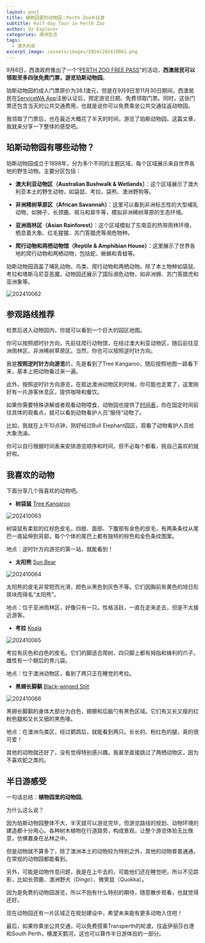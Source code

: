 ```yaml
---
layout: post
title: 植物园里的动物园：Perth Zoo半日游
subtitle: Half-day Tour in Perth Zoo
author: Oz Explorer
categories: 澳洲生活
tags:
  - 澳大利亚
excerpt_image: /assets/images/2024/202410061.png
---
```


9月6日，西澳政府推出了一个“[PERTH ZOO FREE PASS](https://www.wa.gov.au/government/announcements/visit-perth-zoo-spring-the-perth-zoo-free-pass)”的活动，**西澳居民可以领取至多四张免费门票，游览珀斯动物园**。

珀斯动物园的成人门票原价为38.1澳元，但是在9月9日至11月30日期间，西澳居民在[ServiceWA App](https://www.wa.gov.au/organisation/government-of-western-australia/servicewa-mobile-app)注册认证后，预定游览日期、免费领取门票。同时，这张门票还包含当天的公共交通费用，也就是说你可以免费乘坐公共交通往返动物园。

我领取了门票后，也在最近大概花了半天的时间，游览了珀斯动物园。这篇文章，我就来分享一下整体的感受吧。

## 珀斯动物园有哪些动物？

珀斯动物园成立于1898年，分为多个不同的主题区域，每个区域展示来自世界各地的野生动物。主要分区包括：

- **澳大利亚动物区（Australian Bushwalk & Wetlands）**：这个区域展示了澳大利亚本土的野生动物，如袋鼠、考拉、袋熊、澳洲野狗等。

- **非洲稀树草原区（African Savannah）**：这里可以看到非洲标志性的大型哺乳动物，如狮子、长颈鹿、斑马和犀牛等，模拟非洲稀树草原的生态环境。

- **亚洲雨林区（Asian Rainforest）**：这个区域模拟了东南亚的热带雨林环境，栖息着大象、红毛猩猩、苏门答腊虎等濒危物种。

- **爬行动物和两栖动物馆（Reptile & Amphibian House）**：这里展示了世界各地的爬行动物和两栖动物，包括蛇、蜥蜴和青蛙等。

珀斯动物园涵盖了哺乳动物、鸟类、爬行动物和两栖动物。除了本土物种如袋鼠、考拉和塔斯马尼亚恶魔，动物园还展示了国际濒危动物，如非洲狮、苏门答腊虎和亚洲象等。

![202410062](/assets/images/2024/202410062.jpg)

## 参观路线推荐

检票后进入动物园内，你就可以看到一个巨大的园区地图。

你可以按照顺时针方向，先前往爬行动物馆，在经过澳大利亚动物区，随后前往亚洲雨林区、非洲稀树草原区。当然，你也可以按照逆时针方向。

我是**按照逆时针方向游览**的，先是看到了Tree Kangaroo，随后按照地图一路看下来，基本上把动物看过来一遍。

此外，按照逆时针方向游览，在抵达澳洲动物区的时候，你可能也走累了，这里刚好有一片游客休息区，提供咖啡和餐饮。

如果你需要特殊讲解或者观看动物喂食，动物园也提供了[时间表](https://perthzoo.wa.gov.au/walks-and-talks)，你在固定时间前往具体的观看点，就可以看到动物看护人员“服侍”动物了。

比如，我就在上午10点钟，刚好经过Bull Elephant园区，观看了动物看护人员给大象洗澡。

你可以自行根据时间表来安排游览顺序和时间，但不必每个都看，挑自己喜欢的就好啦。

## 我喜欢的动物

下面分享几个我喜欢的动物吧。

- **树袋鼠** [Tree Kangaroo](https://perthzoo.wa.gov.au/animal/goodfellow-s-tree-kangaroo)

![202410063](/assets/images/2024/202410063.jpg)

树袋鼠有柔软的红棕色皮毛，四肢、面部、下腹部有金色的皮毛，有两条条纹从尾巴一直延伸到背部。每个个体的尾巴上都有独特的棕色和金色条纹图案。

地点：逆时针方向游览的第一站，就能看到！

- **太阳熊** [Sun Bear](https://perthzoo.wa.gov.au/animal/sun-bear)

![202410064](/assets/images/2024/202410064.jpg)

太阳熊的皮毛非常短而光滑，颜色从黑色到灰色不等。它们因胸前有黄色的旭日形斑块而得名“太阳熊”。

地点：位于亚洲雨林区，好像只有一只。性格活跃，一直在走来走去，但是不太接近游客。

- **考拉** [Koala](https://perthzoo.wa.gov.au/animal/koala)

![202410065](/assets/images/2024/202410065.jpg)

考拉有灰色和白色的皮毛。它们的脚适合爬树，四只脚上都有拇指和锋利的爪子。雌性有一个朝后的育儿袋。

地点：位于澳洲动物区，看到了两只正在睡觉的考拉。

- **黑翅长脚鹬** [Black-winged Stilt](https://perthzoo.wa.gov.au/animal/black-winged-stilt)

![202410066](/assets/images/2024/202410066.jpg)

黑翅长脚鹬的身体大部分为白色，翅膀和后脑勺有黑色区域。它们有又长又瘦的红粉色腿和又长又细的黑色喙。

地点：在澳洲鸟类区，经过鹦鹉后，就能看到两只。长长的、粉红色的腿，真的很可爱！

其他的动物就还好了，没有觉得特别感兴趣。我甚至直接跳过了两栖动物区，因为不喜欢蛇之类的。

## 半日游感受

一句话总结：**植物园里的动物园**。

为什么这么说？

因为珀斯动物园整体不大，半天就可以游览完毕，但游览路线的规划、动物环境的建造都十分用心。各种树木植物在行道路旁，构成景观，让整个游览体验无比惬意，仿佛置身在丛林之中。

但是动物就不算多了，除了澳洲本土的动物较为特别之外，其他的动物普普通通，在常规的动物园都能看到。

另外，可能是动物作息问题，我是在上午去的，可能他们还在睡觉吧，所以不见踪影，比如长颈鹿、澳洲野犬（Dingo）、微笑鼠（Quokka）。

因为是免费的动物园游览，所以不抱有什么特别的期待，随意散步观看，也就觉得还好。

现在动物园还有一片区域正在规划建设中，希望未来能有更多动物入住吧！

最后，如果你乘坐公共交通，可以免费搭乘Transperth的轮渡，往返伊丽莎白港和South Perth，横渡天鹅河，这也可以算作半日游体验的一部分。
